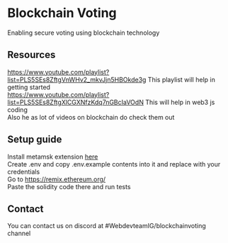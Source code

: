 # Blockchain Voting

Enabling secure voting using blockchain technology

## Resources 

https://www.youtube.com/playlist?list=PLS5SEs8ZftgVnWHv2_mkvJjn5HBOkde3g This playlist will help in getting started <br>
https://www.youtube.com/playlist?list=PLS5SEs8ZftgXlCGXNfzKdq7nGBcIaVOdN This will help in web3 js coding <br>
Also he as lot of videos on blockchain do check them out <br>


## Setup guide
Install metamsk extension <a href="https://chrome.google.com/webstore/detail/metamask/nkbihfbeogaeaoehlefnkodbefgpgknn">here</a><br>
Create .env and copy .env.example contents into it and replace with your credentials <br>
Go to https://remix.ethereum.org/ <br>
Paste the solidity code there and run tests <br>

## Contact
You can contact us on discord at #WebdevteamIG/blockchainvoting channel
